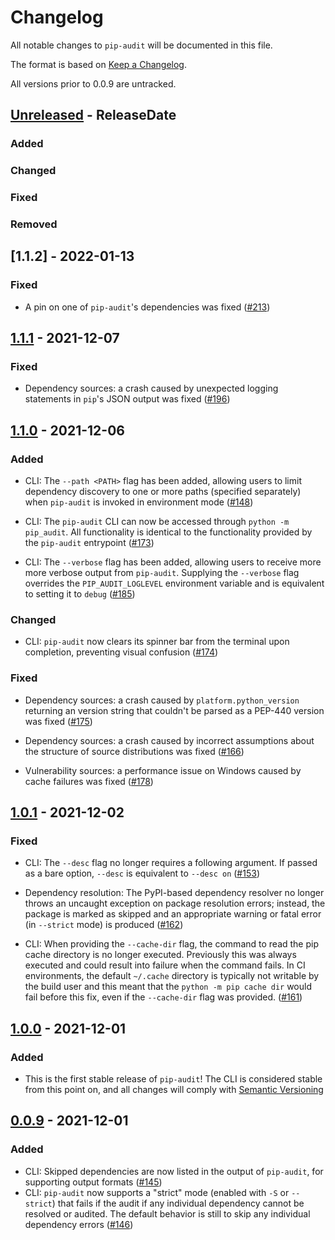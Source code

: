 # Changelog

All notable changes to `pip-audit` will be documented in this file.

The format is based on [Keep a Changelog](https://keepachangelog.com/en/1.0.0/).

All versions prior to 0.0.9 are untracked.

## [Unreleased] - ReleaseDate

### Added

### Changed

### Fixed

### Removed

## [1.1.2] - 2022-01-13

### Fixed

* A pin on one of `pip-audit`'s dependencies was fixed
  ([#213](https://github.com/trailofbits/pip-audit/pull/213))

## [1.1.1] - 2021-12-07

### Fixed

* Dependency sources: a crash caused by unexpected logging statements in `pip`'s
  JSON output was fixed
  ([#196](https://github.com/trailofbits/pip-audit/pull/196))

## [1.1.0] - 2021-12-06

### Added

* CLI: The `--path <PATH>` flag has been added, allowing users to limit
  dependency discovery to one or more paths (specified separately)
  when `pip-audit` is invoked in environment mode
  ([#148](https://github.com/trailofbits/pip-audit/pull/148))

* CLI: The `pip-audit` CLI can now be accessed through `python -m pip_audit`.
  All functionality is identical to the functionality provided by the
  `pip-audit` entrypoint
  ([#173](https://github.com/trailofbits/pip-audit/pull/173))

* CLI: The `--verbose` flag has been added, allowing users to receive more
  more verbose output from `pip-audit`. Supplying the `--verbose` flag
  overrides the `PIP_AUDIT_LOGLEVEL` environment variable and is equivalent to
  setting it to `debug`
  ([#185](https://github.com/trailofbits/pip-audit/pull/185))

### Changed

* CLI: `pip-audit` now clears its spinner bar from the terminal upon
  completion, preventing visual confusion
  ([#174](https://github.com/trailofbits/pip-audit/pull/174))

### Fixed

* Dependency sources: a crash caused by `platform.python_version` returning
  an version string that couldn't be parsed as a PEP-440 version was fixed
  ([#175](https://github.com/trailofbits/pip-audit/pull/175))

* Dependency sources: a crash caused by incorrect assumptions about
  the structure of source distributions was fixed
  ([#166](https://github.com/trailofbits/pip-audit/pull/166))

* Vulnerability sources: a performance issue on Windows caused by cache failures
  was fixed ([#178](https://github.com/trailofbits/pip-audit/pull/178))

## [1.0.1] - 2021-12-02

### Fixed

* CLI: The `--desc` flag no longer requires a following argument. If passed
  as a bare option, `--desc` is equivalent to `--desc on`
  ([#153](https://github.com/trailofbits/pip-audit/pull/153))

* Dependency resolution: The PyPI-based dependency resolver no longer throws
  an uncaught exception on package resolution errors; instead, the package
  is marked as skipped and an appropriate warning or fatal error (in
  `--strict` mode) is produced
  ([#162](https://github.com/trailofbits/pip-audit/pull/162))

* CLI: When providing the `--cache-dir` flag, the command to read the pip cache
  directory is no longer executed. Previously this was always executed and
  could result into failure when the command fails. In CI environments, the
  default `~/.cache` directory is typically not writable by the build user and
  this meant that the `python -m pip cache dir` would fail before this fix,
  even if the `--cache-dir` flag was provided.
  ([#161](https://github.com/trailofbits/pip-audit/pull/161))

## [1.0.0] - 2021-12-01

### Added

* This is the first stable release of `pip-audit`! The CLI is considered
  stable from this point on, and all changes will comply with
  [Semantic Versioning](https://semver.org/)

## [0.0.9] - 2021-12-01

### Added

* CLI: Skipped dependencies are now listed in the output of `pip-audit`,
  for supporting output formats
  ([#145](https://github.com/trailofbits/pip-audit/pull/145))
* CLI: `pip-audit` now supports a "strict" mode (enabled with `-S` or
  `--strict`) that fails if the audit if any individual dependency cannot be
  resolved or audited. The default behavior is still to skip any individual
  dependency errors ([#146](https://github.com/trailofbits/pip-audit/pull/146))

<!-- Release URLs -->
[Unreleased]: https://github.com/trailofbits/pip-audit/compare/v0.0.9...HEAD
[1.1.1]: https://github.com/trailofbits/pip-audit/compare/v1.1.0...v1.1.1
[1.1.0]: https://github.com/trailofbits/pip-audit/compare/v1.0.1...v1.1.0
[1.0.1]: https://github.com/trailofbits/pip-audit/compare/v1.0.0...v1.0.1
[1.0.0]: https://github.com/trailofbits/pip-audit/compare/v0.0.9...v1.0.0
[0.0.9]: https://github.com/trailofbits/pip-audit/compare/v0.0.8...v0.0.9
